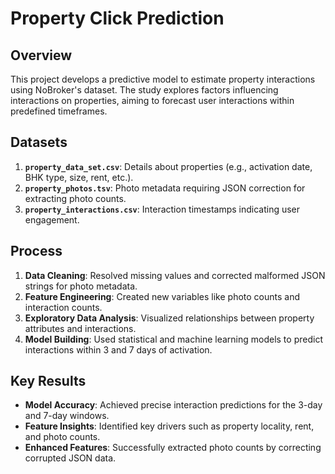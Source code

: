 # Property Click Prediction

## **Overview**  
This project develops a predictive model to estimate property interactions using NoBroker's dataset. The study explores factors influencing interactions on properties, aiming to forecast user interactions within predefined timeframes.  

## **Datasets**  
1. **`property_data_set.csv`**: Details about properties (e.g., activation date, BHK type, size, rent, etc.).  
2. **`property_photos.tsv`**: Photo metadata requiring JSON correction for extracting photo counts.  
3. **`property_interactions.csv`**: Interaction timestamps indicating user engagement.  

## **Process**  
1. **Data Cleaning**: Resolved missing values and corrected malformed JSON strings for photo metadata.  
2. **Feature Engineering**: Created new variables like photo counts and interaction counts.  
3. **Exploratory Data Analysis**: Visualized relationships between property attributes and interactions.  
4. **Model Building**: Used statistical and machine learning models to predict interactions within 3 and 7 days of activation.  

## **Key Results**  
- **Model Accuracy**: Achieved precise interaction predictions for the 3-day and 7-day windows.  
- **Feature Insights**: Identified key drivers such as property locality, rent, and photo counts.  
- **Enhanced Features**: Successfully extracted photo counts by correcting corrupted JSON data.  

